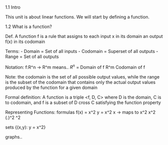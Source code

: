 1.1 Intro

This unit is about linear functions. We will start by defining a function.

1.2 What is a function?

Def. A function f is a rule that assigns to each input x in its domain an output f(x) in its codomain

Terms:
    - Domain = Set of all inputs
    - Codomain = Superset of all outputs
    - Range = Set of all outputs

Notation:
f:R^n -> R^m means..
$R^n$ = Domain of f
R^m Codomain of f

Note: the codomain is the set of all possible output values, while the range is the subset of the codomain that contains only the actual output values produced by the function for a given domain

Formal definition: A function is a triple <f, D, C> where D is the domain, C is to codomain, and f is a subset of D cross C satisfying the function property

Representing Functions:
formulas
f(x) = x^2
y = x^2
x -> maps to x^2
x^2
(.)^2
^2

sets
{(x,y): y = x^2}

graphs..
